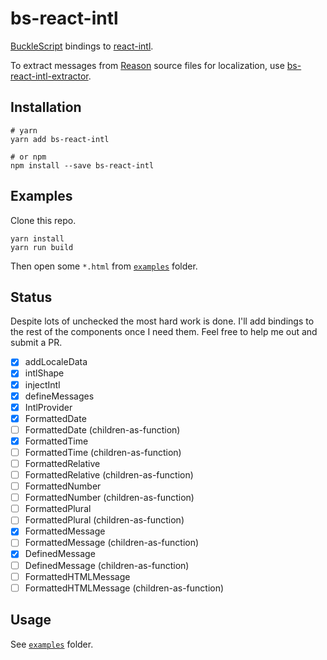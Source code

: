 # bs-react-intl

[BuckleScript](https://bucklescript.github.io) bindings to [react-intl](https://github.com/yahoo/react-intl).

To extract messages from [Reason](https://reasonml.github.io) source files for localization, use [bs-react-intl-extractor](https://github.com/cknitt/bs-react-intl-extractor).

## Installation
```shell
# yarn
yarn add bs-react-intl

# or npm
npm install --save bs-react-intl
```

## Examples
Clone this repo.

```shell
yarn install
yarn run build
```

Then open some `*.html` from [`examples`](./examples) folder.

## Status
Despite lots of unchecked the most hard work is done. I'll add bindings to the rest of the components once I need them. Feel free to help me out and submit a PR.

- [x] addLocaleData
- [x] intlShape
- [x] injectIntl
- [x] defineMessages
- [x] IntlProvider
- [x] FormattedDate
- [ ] FormattedDate (children-as-function)
- [x] FormattedTime
- [ ] FormattedTime (children-as-function)
- [ ] FormattedRelative
- [ ] FormattedRelative (children-as-function)
- [ ] FormattedNumber
- [ ] FormattedNumber (children-as-function)
- [ ] FormattedPlural
- [ ] FormattedPlural (children-as-function)
- [x] FormattedMessage
- [ ] FormattedMessage (children-as-function)
- [x] DefinedMessage
- [ ] DefinedMessage (children-as-function)
- [ ] FormattedHTMLMessage
- [ ] FormattedHTMLMessage (children-as-function)

## Usage
See [`examples`](./examples) folder.

